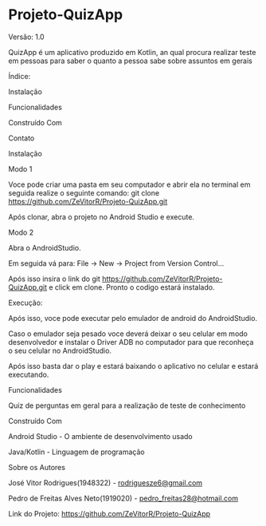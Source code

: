# Projeto-QuizApp
Versão: 1.0

QuizApp é um aplicativo produzido em Kotlin, an qual procura realizar teste em pessoas para saber o quanto a pessoa sabe sobre assuntos em gerais



Índice:

Instalação

Funcionalidades

Construído Com

Contato



Instalação

Modo 1

Voce pode criar uma pasta em seu computador e abrir ela no terminal em seguida realize o seguinte comando:
git clone https://github.com/ZeVitorR/Projeto-QuizApp.git 

Após clonar, abra o projeto no Android Studio e execute.


Modo 2

Abra o AndroidStudio.

Em seguida vá para:  File -> New -> Project from Version Control...

Após isso insira o link do git https://github.com/ZeVitorR/Projeto-QuizApp.git e click em clone.
Pronto o codigo estará instalado.

Execução:

Após isso, voce pode executar pelo emulador de android do AndroidStudio.

Caso o emulador seja pesado voce deverá deixar o seu celular em modo desenvolvedor e instalar o Driver ADB no computador para que reconheça o seu celular no AndroidStudio.

Após isso basta dar o play e estará baixando o aplicativo no celular e estará executando.


Funcionalidades

Quiz de perguntas em geral para a realização de teste de conhecimento 


Construído Com

Android Studio - O ambiente de desenvolvimento usado

Java/Kotlin - Linguagem de programação


Sobre os Autores

José Vitor Rodrigues(1948322) - rodriguesze6@gmail.com

Pedro de Freitas Alves Neto(1919020) - pedro_freitas28@hotmail.com

Link do Projeto: https://github.com/ZeVitorR/Projeto-QuizApp

